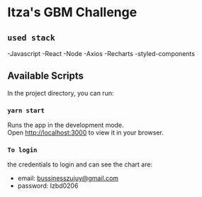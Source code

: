 # Itza's GBM Challenge

## `used stack`
 -Javascript
 -React
 -Node
 -Axios
 -Recharts
 -styled-components

## Available Scripts

In the project directory, you can run:

### `yarn start`

Runs the app in the development mode.\
Open [http://localhost:3000](http://localhost:3000) to view it in your browser.

### `To login`

the credentials to login and can see the chart are: 
- email: bussinesszujuy@gmail.com
- password: Izbd0206
